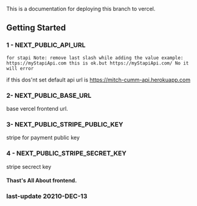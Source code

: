 This is a documentation for deploying this branch to vercel.

## Getting Started

### 1 - NEXT_PUBLIC_API_URL

    for stapi Note: remove last slash while adding the value example:
    https://myStapiApi.com this is ok.but https://myStapiApi.com/ No it will error

if this dos'nt set default api url is https://mitch-cumm-api.herokuapp.com

### 2- NEXT_PUBLIC_BASE_URL

base vercel frontend url.

### 3- NEXT_PUBLIC_STRIPE_PUBLIC_KEY

stripe for payment public key

### 4 - NEXT_PUBLIC_STRIPE_SECRET_KEY

stripe secrect key

#### Thast's All About frontend.

### last-update 20210-DEC-13

